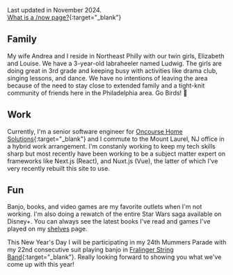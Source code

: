 Last updated in November 2024.  
[What is a /now page?](https://nownownow.com/about){:target="_blank"}

## Family

My wife Andrea and I reside in Northeast Philly with our twin girls, Elizabeth and Louise. We have a 3-year-old labraheeler named Ludwig. The girls are doing great in 3rd grade and keeping busy with activities like drama club, singing lessons, and dance. We have no intentions of leaving the area because of the need to stay close to extended family and a tight-knit community of friends here in the Philadelphia area. Go Birds! 🦅

## Work

Currently, I'm a senior software engineer for [Oncourse Home Solutions](https://www.oncoursehome.com){:target="_blank"} and I commute to the Mount Laurel, NJ office in a hybrid work arrangement. I'm constanly working to keep my tech skills sharp but most recently have been working to be a subject matter expert on frameworks like Next.js (React), and Nuxt.js (Vue), the latter of which I've very recently rebuilt this site to use.

## Fun

Banjo, books, and video games are my favorite outlets when I'm not working. I'm also doing a rewatch of the entire Star Wars saga available on Disney+. You can always see the latest books I've read and games I've played on my [shelves](/shelves) page.

This New Year's Day I will be participating in my 24th Mummers Parade with my 22nd consecutive suit playing banjo in [Fralinger String Band](https://www.fralinger.org){:target="_blank"}. Really looking forward to showing you what we've come up with this year!
